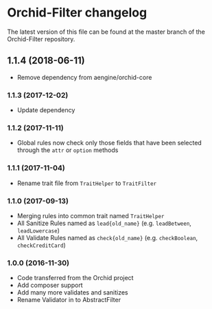 # Orchid-Filter changelog

The latest version of this file can be found at the master branch of the
Orchid-Filter repository.

## 1.1.4 (2018-06-11)
- Remove dependency from aengine/orchid-core

### 1.1.3 (2017-12-02)
- Update dependency

### 1.1.2 (2017-11-11)
- Global rules now check only those fields that have been selected through the `attr` or `option` methods

### 1.1.1 (2017-11-04)
- Rename trait file from `TraitHelper` to `TraitFilter`

### 1.1.0 (2017-09-13)
- Merging rules into common trait named `TraitHelper`
- All Sanitize Rules named as `lead{old_name}` (e.g. `leadBetween`, `leadLowercase`) 
- All Validate Rules named as `check{old_name}` (e.g. `checkBoolean`, `checkCreditCard`) 

### 1.0.0 (2016-11-30)

- Code transferred from the Orchid project
- Add composer support
- Add many more validates and sanitizes
- Rename Validator in to AbstractFilter
